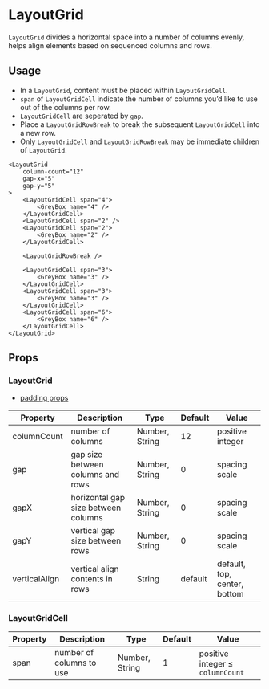 # LayoutGrid

`LayoutGrid` divides a horizontal space into a number of columns evenly, helps align elements based on sequenced columns and rows.

<Doc-LayoutGridDoc />

## Usage

- In a `LayoutGrid`, content must be placed within `LayoutGridCell`.
- `span` of `LayoutGridCell` indicate the number of columns you’d like to use out of the columns per row.
- `LayoutGridCell` are seperated by `gap`.
- Place a `LayoutGridRowBreak` to break the subsequent `LayoutGridCell` into a new row.
- Only `LayoutGridCell` and `LayoutGridRowBreak` may be immediate children of `LayoutGrid`.

```vue live
<LayoutGrid
	column-count="12"
	gap-x="5"
	gap-y="5"
>
	<LayoutGridCell span="4">
		<GreyBox name="4" />
    </LayoutGridCell>
	<LayoutGridCell span="2" />
	<LayoutGridCell span="2">
		<GreyBox name="2" />
    </LayoutGridCell>

	<LayoutGridRowBreak />

	<LayoutGridCell span="3">
		<GreyBox name="3" />
    </LayoutGridCell>
	<LayoutGridCell span="3">
		<GreyBox name="3" />
    </LayoutGridCell>
	<LayoutGridCell span="6">
		<GreyBox name="6" />
    </LayoutGridCell>
</LayoutGrid>
```
## Props

### LayoutGrid
- [padding props](/components/#padding-props)

| Property | Description | Type | Default | Value |
| --- | --- | --- | --- | --- |
| columnCount | number of columns | Number, String | 12 | positive integer |
| gap | gap size between columns and rows | Number, String | 0 | spacing scale |
| gapX | horizontal gap size between columns | Number, String | 0 | spacing scale |
| gapY | vertical gap size between rows | Number, String | 0 | spacing scale |
| verticalAlign | vertical align contents in rows | String | default | default, top, center, bottom |

### LayoutGridCell
| Property | Description | Type | Default | Value |
| --- | --- | --- | --- | --- |
| span | number of columns to use | Number, String | 1 | positive integer ≤ `columnCount` |
